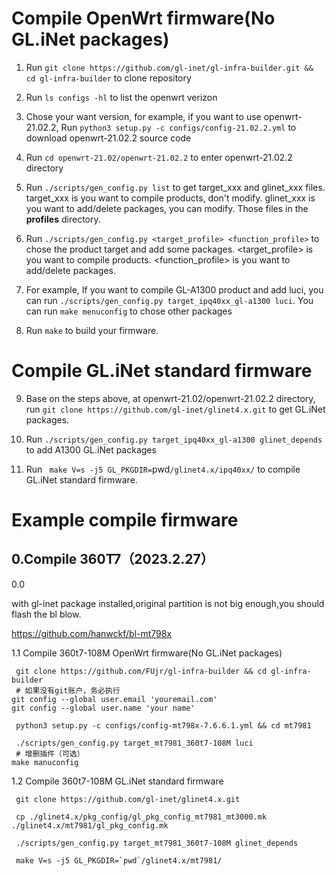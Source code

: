 # Compile OpenWrt firmware(No GL.iNet packages)

1. Run `git clone https://github.com/gl-inet/gl-infra-builder.git && cd gl-infra-builder` to clone repository

2. Run `ls configs -hl` to list the openwrt verizon

3. Chose your want version, for example, if you want to use openwrt-21.02.2, Run `python3 setup.py -c configs/config-21.02.2.yml` to download openwrt-21.02.2 source code

4. Run `cd openwrt-21.02/openwrt-21.02.2` to enter openwrt-21.02.2 directory

5. Run `./scripts/gen_config.py list` to get target_xxx and glinet_xxx files. target_xxx is you want to compile products, don't modify. glinet_xxx is you want to add/delete packages, you can modify. Those files in the **profiles** directory.

6. Run `./scripts/gen_config.py <target_profile> <function_profile>` to chose the product target and add some packages. <target_profile> is you want to compile products. <function_profile> is you want to add/delete packages. 

7. For example, If you want to compile GL-A1300 product and add luci, you can run `./scripts/gen_config.py target_ipq40xx_gl-a1300 luci`. You can run `make menuconfig` to chose other packages

8. Run `make` to build your firmware.

# Compile GL.iNet standard firmware

9. Base on the steps above, at openwrt-21.02/openwrt-21.02.2 directory, run `git clone https://github.com/gl-inet/glinet4.x.git` to get GL.iNet packages.

10. Run `./scripts/gen_config.py target_ipq40xx_gl-a1300 glinet_depends` to add A1300 GL.iNet packages

11. Run ` make V=s -j5 GL_PKGDIR=`pwd`/glinet4.x/ipq40xx/`  to compile GL.iNet standard firmware.

# Example compile firmware

## 0.Compile 360T7（2023.2.27）

0.0

with gl-inet package installed,original partition is not big enough,you should flash the bl blow.

https://github.com/hanwckf/bl-mt798x

1.1  Compile 360t7-108M OpenWrt firmware(No GL.iNet packages)

```
 git clone https://github.com/FUjr/gl-infra-builder && cd gl-infra-builder
 # 如果没有git账户，务必执行
git config --global user.email 'youremail.com'
git config --global user.name 'your name'
```

```
 python3 setup.py -c configs/config-mt798x-7.6.6.1.yml && cd mt7981
```

```
 ./scripts/gen_config.py target_mt7981_360t7-108M luci
 # 增删插件（可选）
make manuconfig
```

1.2 Compile 360t7-108M GL.iNet standard firmware

```
 git clone https://github.com/gl-inet/glinet4.x.git
```

```
 cp ./glinet4.x/pkg_config/gl_pkg_config_mt7981_mt3000.mk  ./glinet4.x/mt7981/gl_pkg_config.mk
```

```
 ./scripts/gen_config.py target_mt7981_360t7-108M glinet_depends
```

```
 make V=s -j5 GL_PKGDIR=`pwd`/glinet4.x/mt7981/
```

## 

